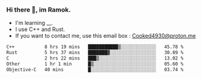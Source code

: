 ### Hi there 👋, im Ramok.

- I'm learning __.
- I use C++ and Rust.
- If you want to contact me, use this email box : Cooked4930@proton.me

<!--START_SECTION:waka-->

```txt
C++           8 hrs 19 mins   ███████████▒░░░░░░░░░░░░░   45.78 %
Rust          5 hrs 37 mins   ███████▓░░░░░░░░░░░░░░░░░   30.89 %
C             2 hrs 22 mins   ███▒░░░░░░░░░░░░░░░░░░░░░   13.02 %
Other         1 hr 1 min      █▒░░░░░░░░░░░░░░░░░░░░░░░   05.60 %
Objective-C   40 mins         █░░░░░░░░░░░░░░░░░░░░░░░░   03.74 %
```

<!--END_SECTION:waka-->
